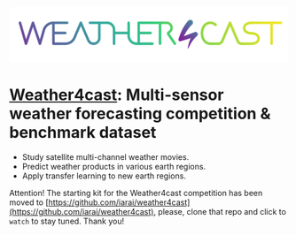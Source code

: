 

![Regions](/images/weather4cast_v1000-26.png?raw=true "Weather4cast competition")

# [Weather4cast](https://www.iarai.ac.at/weather4cast/): Multi-sensor weather forecasting competition & benchmark dataset
- Study satellite multi-channel weather movies.
- Predict weather products in various earth regions.
- Apply transfer learning to new earth regions.

Attention! The starting kit for the Weather4cast competition has been moved to [https://github.com/iarai/weather4cast](https://github.com/iarai/weather4cast), please, clone that repo and click to `watch` to stay tuned. Thank you!